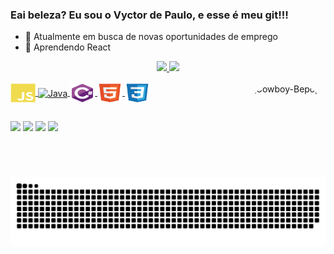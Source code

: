 ### Eai beleza? Eu sou o Vyctor de Paulo, e esse é meu git!!!

- 🔭 Atualmente em busca de novas oportunidades de emprego
- 🌱 Aprendendo React

<div align="center">
  <a href="https://github.com/vyctordepaulo">
  <img height="180em" src="https://github-readme-stats.vercel.app/api?username=vyctordepaulo&show_icons=true&theme=dark&include_all_commits=true&count_private=true"/>
   <img height="180em" src="https://github-readme-stats.vercel.app/api/top-langs/?username=vyctordepaulo&layout=compact&langs_count=7&theme=dark"/>
</div>
  
  <div style="display: inline_block"><br>
  <img align="center" alt="Js" height="30" width="40" src="https://raw.githubusercontent.com/devicons/devicon/master/icons/javascript/javascript-plain.svg">
  <img align="center" alt="Java" height="30" width="40" src="https://cdn.jsdelivr.net/gh/devicons/devicon/icons/java/java-original-wordmark.svg">
  <img align="center" alt="Csharp" height="30" width="40" src="https://raw.githubusercontent.com/devicons/devicon/master/icons/csharp/csharp-original.svg">
  <img align="center" alt="HTML" height="30" width="40" src="https://raw.githubusercontent.com/devicons/devicon/master/icons/html5/html5-original.svg">
  <img align="center" alt="CSS" height="30" width="40" src="https://raw.githubusercontent.com/devicons/devicon/master/icons/css3/css3-original.svg">
  <img align="right" alt="Cowboy-Bepope" height="150" style="border-radius:50px;"src="https://media.giphy.com/media/11KzOet1ElBDz2/giphy.gif">
</div>
  
  ##
  
  <div> 
  <a href="https://www.instagram.com/tor_vh/" target="_blank"><img src="https://img.shields.io/badge/-Instagram-%23E4405F?style=for-the-badge&logo=instagram&logoColor=white" target="_blank"></a>
 	<a href="https://www.twitch.tv/tor_vh" target="_blank"><img src="https://img.shields.io/badge/Twitch-9146FF?style=for-the-badge&logo=twitch&logoColor=white" target="_blank"></a>
  <a href = "mailto:vyctordepaulo@gmail.com"><img src="https://img.shields.io/badge/-Gmail-%23333?style=for-the-badge&logo=gmail&logoColor=white" target="_blank"></a>
  <a href="https://www.linkedin.com/in/vyctordepaulo/" target="_blank"><img src="https://img.shields.io/badge/-LinkedIn-%230077B5?style=for-the-badge&logo=linkedin&logoColor=white" target="_blank"></a> 
    </div>
    
  ![Snake animation](https://github.com/vyctordepaulo/vyctordepaulo/blob/output/github-contribution-grid-snake.svg)
 

    
